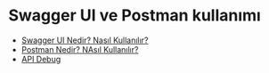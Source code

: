 # Swagger UI ve Postman kullanımı

- [Swagger UI Nedir? Nasıl Kullanılır?](1-swagger-ui-nedir-nasıl-kullanılır/)
- [Postman Nedir? NAsıl Kullanılır?](2-postman-nedir-nasıl-kullanılır/)
- [API Debug](3-api-debug/)
